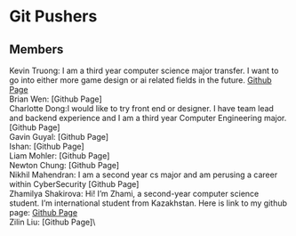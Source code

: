 # Git Pushers

## Members 
Kevin Truong: I am a third year computer science major transfer. I want to go into either more game design or ai related fields in the future. [Github Page](https://github.com/azuk132435) \
Brian Wen: [Github Page] \
Charlotte Dong:I would like to try front end or designer. I have team lead and backend experience and I am a third year Computer Engineering major. [Github Page]\
Gavin Guyal: [Github Page]\
Ishan: [Github Page]\
Liam Mohler: [Github Page]\
Newton Chung: [Github Page]\
Nikhil Mahendran: I am a second year cs major and am perusing a career within CyberSecurity [Github Page]\
Zhamilya Shakirova: Hi! I’m Zhami, a second-year computer science student. I’m international student from Kazakhstan. Here is link to my github page: [Github Page](https://github.com/zshakirova)\
Zilin Liu: [Github Page]\
